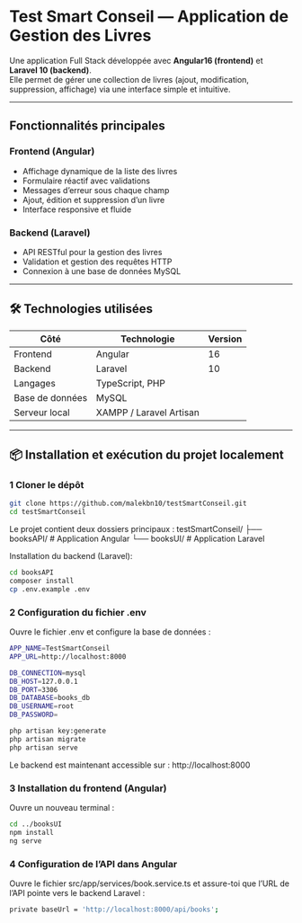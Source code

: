 # Test Smart Conseil — Application de Gestion des Livres

Une application Full Stack développée avec **Angular16 (frontend)** et **Laravel 10 (backend)**.  
Elle permet de gérer une collection de livres (ajout, modification, suppression, affichage) via une interface simple et intuitive.

---

##  Fonctionnalités principales

###  Frontend (Angular)
- Affichage dynamique de la liste des livres
- Formulaire réactif avec validations
- Messages d’erreur sous chaque champ
- Ajout, édition et suppression d’un livre
- Interface responsive et fluide 

###  Backend (Laravel)
- API RESTful pour la gestion des livres
- Validation et gestion des requêtes HTTP
- Connexion à une base de données MySQL

---

## 🛠️ Technologies utilisées

| Côté | Technologie | Version |
|------|--------------|----------|
| Frontend | Angular | 16 |
| Backend | Laravel | 10 |
| Langages | TypeScript, PHP |
| Base de données | MySQL |
| Serveur local | XAMPP / Laravel Artisan |

---

## 📦 Installation et exécution du projet localement

### 1️ Cloner le dépôt

```bash
git clone https://github.com/malekbn10/testSmartConseil.git
cd testSmartConseil
```
Le projet contient deux dossiers principaux :
testSmartConseil/
├── booksAPI/    # Application Angular
└── booksUI/     # Application Laravel

Installation du backend (Laravel):
```bash
cd booksAPI
composer install
cp .env.example .env

```
### 2 Configuration du fichier .env
Ouvre le fichier .env et configure la base de données :

```bash
APP_NAME=TestSmartConseil
APP_URL=http://localhost:8000

DB_CONNECTION=mysql
DB_HOST=127.0.0.1
DB_PORT=3306
DB_DATABASE=books_db
DB_USERNAME=root
DB_PASSWORD=
```
```bash
php artisan key:generate
php artisan migrate
php artisan serve

```
Le backend est maintenant accessible sur :
http://localhost:8000

### 3 Installation du frontend (Angular)

Ouvre un nouveau terminal :
```bash
cd ../booksUI
npm install
ng serve

```
### 4️ Configuration de l’API dans Angular
Ouvre le fichier src/app/services/book.service.ts et assure-toi que l’URL de l’API pointe vers le backend Laravel :
```bash
private baseUrl = 'http://localhost:8000/api/books';
```
